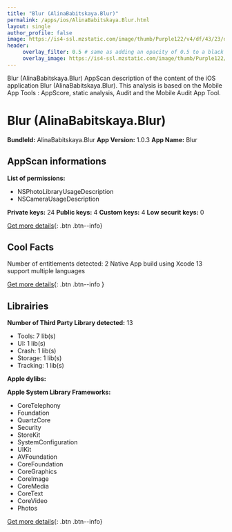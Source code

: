 ```yaml
---
title: "Blur (AlinaBabitskaya.Blur)"
permalink: /apps/ios/AlinaBabitskaya.Blur.html
layout: single
author_profile: false
image: https://is4-ssl.mzstatic.com/image/thumb/Purple122/v4/df/43/23/df4323f6-fcf7-ede7-14ec-850efdd481ae/AppIcon-1x_U007emarketing-0-6-0-85-220.png/512x512bb.jpg
header: 
     overlay_filter: 0.5 # same as adding an opacity of 0.5 to a black background
     overlay_image: https://is4-ssl.mzstatic.com/image/thumb/Purple122/v4/df/43/23/df4323f6-fcf7-ede7-14ec-850efdd481ae/AppIcon-1x_U007emarketing-0-6-0-85-220.png/512x512bb.jpg
---
```

Blur (AlinaBabitskaya.Blur) AppScan description of the content of the iOS application Blur (AlinaBabitskaya.Blur). This analysis is based on the Mobile App Tools : AppScore, static analysis, Audit and the Mobile Audit App Tool.

# Blur (AlinaBabitskaya.Blur)

**BundleId:** AlinaBabitskaya.Blur
**App Version:** 1.0.3
**App Name:** Blur


## AppScan informations 

**List of permissions:** 
- NSPhotoLibraryUsageDescription
- NSCameraUsageDescription
  
  
**Private keys:** 24
**Public keys:** 4
**Custom keys:** 4
**Low securit keys:** 0
  
[Get more details](/pricing.html){: .btn .btn--info}

## Cool Facts

Number of entitlements detected: 2
Native App
build using Xcode 13
support multiple languages
  
[Get more details](/pricing.html){: .btn .btn--info }

## Librairies 
**Number of Third Party Library detected:** 13
- Tools: 7 lib(s)
- UI: 1 lib(s)
- Crash: 1 lib(s)
- Storage: 1 lib(s)
- Tracking: 1 lib(s)


**Apple dylibs:**


**Apple System Library Frameworks:**
- CoreTelephony
- Foundation
- QuartzCore
- Security
- StoreKit
- SystemConfiguration
- UIKit
- AVFoundation
- CoreFoundation
- CoreGraphics
- CoreImage
- CoreMedia
- CoreText
- CoreVideo
- Photos


  
[Get more details](/pricing.html){: .btn .btn--info}

